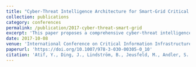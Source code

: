 ```yaml
---
title: "Cyber-Threat Intelligence Architecture for Smart-Grid Critical Infrastructures Protection"
collection: publications
category: conferences
permalink: /publication/2017-cyber-threat-smart-grid
excerpt: 'This paper proposes a comprehensive cyber-threat intelligence architecture for critical infrastructures, focusing on smart grids. It integrates machine learning and situation-awareness models to enhance threat detection, cascade-effect prediction, and decision-making for infrastructure protection.'
date: 2017-10-08
venue: 'International Conference on Critical Information Infrastructures Security (CRITIS 2017)'
paperurl: 'https://doi.org/10.1007/978-3-030-00305-0_10'
citation: 'Atif, Y., Ding, J., Lindström, B., Jeusfeld, M., Andler, S. F., Jiang, Y., et al. (2017). "Cyber-Threat Intelligence Architecture for Smart-Grid Critical Infrastructures Protection." In <i>International Conference on Critical Information Infrastructures Security (CRITIS 2017)</i>. Springer, pp. 130-145.'
---
```

